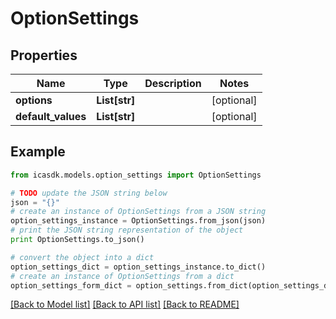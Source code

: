 # OptionSettings


## Properties
Name | Type | Description | Notes
------------ | ------------- | ------------- | -------------
**options** | **List[str]** |  | [optional] 
**default_values** | **List[str]** |  | [optional] 

## Example

```python
from icasdk.models.option_settings import OptionSettings

# TODO update the JSON string below
json = "{}"
# create an instance of OptionSettings from a JSON string
option_settings_instance = OptionSettings.from_json(json)
# print the JSON string representation of the object
print OptionSettings.to_json()

# convert the object into a dict
option_settings_dict = option_settings_instance.to_dict()
# create an instance of OptionSettings from a dict
option_settings_form_dict = option_settings.from_dict(option_settings_dict)
```
[[Back to Model list]](../README.md#documentation-for-models) [[Back to API list]](../README.md#documentation-for-api-endpoints) [[Back to README]](../README.md)


